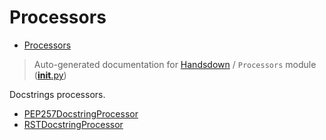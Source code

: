 # Processors

- [Processors](#processors)

> Auto-generated documentation for [Handsdown](./README.md#modules) / `Processors` module ([__init__.py](../handsdown/processors/__init__.py))

Docstrings processors.

- [PEP257DocstringProcessor](./handsdown_processors_pep257.md#pep257docstringprocessor)
- [RSTDocstringProcessor](./handsdown_processors_rst.md#rstdocstringprocessor)
